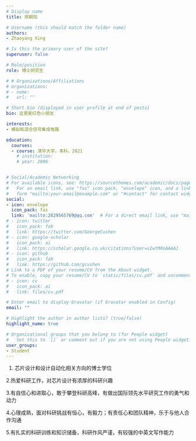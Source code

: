 ```yaml
---
# Display name
title: 邢朝阳

# Username (this should match the folder name)
authors:
- Zhaoyang Xing

# Is this the primary user of the site?
superuser: false

# Role/position
role: 博士研究生

# # Organizations/Affiliations
# organizations:
# - name: 
#   url: ""

# Short bio (displayed in user profile at end of posts)
bio: 这里是红色小朋友

interests:
- 模拟和混合信号集成电路

education:
  courses:
  - course: 清华大学，本科，2021
    # institution: 
    # year: 2006


# Social/Academic Networking
# For available icons, see: https://sourcethemes.com/academic/docs/page-builder/#icons
#   For an email link, use "fas" icon pack, "envelope" icon, and a link in the
#   form "mailto:your-email@example.com" or "#contact" for contact widget.
social:
- icon: envelope
  icon_pack: fas
  link: 'mailto:2829565769@qq.com'  # For a direct email link, use "mailto:test@example.org".
# - icon: twitter
#   icon_pack: fab
#   link: https://twitter.com/GeorgeCushen
# - icon: google-scholar
#   icon_pack: ai
#   link: https://scholar.google.co.uk/citations?user=sIwtMXoAAAAJ
# - icon: github
#   icon_pack: fab
#   link: https://github.com/gcushen
# Link to a PDF of your resume/CV from the About widget.
# To enable, copy your resume/CV to `static/files/cv.pdf` and uncomment the lines below.
# - icon: cv
#   icon_pack: ai
#   link: files/cv.pdf

# Enter email to display Gravatar (if Gravatar enabled in Config)
email: ""

# Highlight the author in author lists? (true/false)
highlight_name: true

# Organizational groups that you belong to (for People widget)
#   Set this to `[]` or comment out if you are not using People widget.
user_groups:
- Student
---
```


1. 芯片设计和设计自动化相关方向的博士学位

2.热爱科研工作，对芯片设计有浓厚的科研兴趣

3.有自信心和进取心，敢于攀登科研高峰，有做出国际领先水平研究工作的勇气和动力

4.心理成熟，面对科研挑战有恒心，有毅力；有责任心和团队精神，乐于与他人合作沟通

5.有扎实的科研训练和知识储备，科研作风严谨，有较强的中英文写作能力

